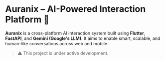 # Auranix – AI-Powered Interaction Platform 🚧

**Auranix** is a cross-platform AI interaction system built using **Flutter**, **FastAPI**, and **Gemini (Google's LLM)**. It aims to enable smart, scalable, and human-like conversations across web and mobile.

> ⚠️ This project is under active development.
